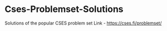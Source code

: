 # Cses-Problemset-Solutions
Solutions of the popular CSES problem set
Link - https://cses.fi/problemset/
